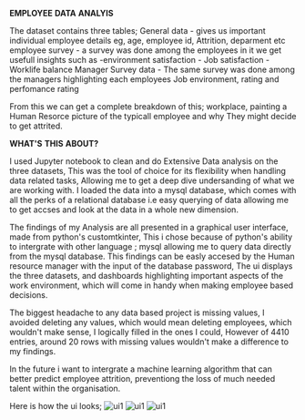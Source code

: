  **EMPLOYEE**  **DATA**  **ANALYIS**

The dataset contains three tables;
    General data - gives us important individual employee details eg, age, employee id, Attrition, deparment etc
    employee survey - a survey was done among the employees in it we get usefull insights such as -environment satisfaction
                                                                                                - Job satisfaction
                                                                                                - Worklife balance
    Manager Survey data - The same survey was done among the managers highlighting each employees Job environment, rating and perfomance rating

From this we can get a complete breakdown of this; workplace, painting a Human Resorce picture of the typicall employee and why They might decide to get attrited.

**WHAT'S**  **THIS**  **ABOUT?**

I used Jupyter notebook to clean and do Extensive Data analysis on the three datasets, This was the tool of choice for its flexibility when handling data related tasks, Allowing me to get a deep dive undersanding of what we are working with. I loaded the data into a mysql database, which comes with all the perks of a relational database i.e easy querying of data allowing me to get accses and look at the data in a whole new dimension.

The findings of my Analysis are all presented in a graphical user interface, made  from python's customtkinter, This i chose because of python's ability to intergrate with other language ; mysql allowing me to query data directly from the mysql database. This findings can be easly accesed by the Human resource manager with the input of the database password, The ui displays the three datasets, and dashboards highlighting important aspects of the work environment, which will come in handy when making employee based decisions.

The biggest headache to any data based project is missing values, I avoided deleting any values, which would mean deleting employees, which wouldn't make sense, I logically filled in the ones I could, However of 4410 entries, around 20 rows with missing values wouldn't make a difference to my findings.

In the future i want to intergrate a machine learning algorithm that can better predict employee attrition, preventiong the loss of much needed talent within the organisation.

Here is how the ui looks;
![ui1](/home/alberto/Documents/Employee_Data_Analysis/gen_data.png)
![ui1](/home/alberto/Documents/Employee_Data_Analysis/dem_insights.png)
![ui1](/home/alberto/Documents/Employee_Data_Analysis/attrition.png)